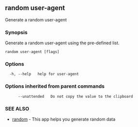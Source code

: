 ## random user-agent

Generate a random user-agent

### Synopsis

Generate a random user-agent using the pre-defined list.

```
random user-agent [flags]
```

### Options

```
  -h, --help   help for user-agent
```

### Options inherited from parent commands

```
      --unattended   Do not copy the value to the clipboard
```

### SEE ALSO

* [random](random.md)	 - This app helps you generate random data

